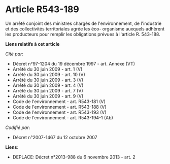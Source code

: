 # Article R543-189

Un arrêté conjoint des ministres chargés de l'environnement, de l'industrie et des collectivités territoriales agrée les éco-
organisme auxquels adhèrent les producteurs pour remplir les obligations prévues à l'article R. 543-188.

**Liens relatifs à cet article**

_Cité par_:

  - Décret n°97-1204 du 19 décembre 1997 - art. Annexe (VT)
  - Arrêté du 30 juin 2009 - art. 1 (V)
  - Arrêté du 30 juin 2009 - art. 10 (V)
  - Arrêté du 30 juin 2009 - art. 3 (V)
  - Arrêté du 30 juin 2009 - art. 4 (V)
  - Arrêté du 30 juin 2009 - art. 7 (V)
  - Arrêté du 30 juin 2009 - art. 9 (V)
  - Code de l'environnement - art. R543-181 (V)
  - Code de l'environnement - art. R543-188 (V)
  - Code de l'environnement - art. R543-193 (V)
  - Code de l'environnement - art. R543-194-1 (Ab)

_Codifié par_:

  - Décret n°2007-1467 du 12 octobre 2007

**Liens**:

  - DEPLACE: Décret n°2013-988 du 6 novembre 2013 - art. 2
